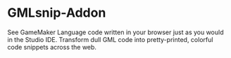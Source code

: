 # GMLsnip-Addon
See GameMaker Language code written in your browser just as you would in the Studio IDE. Transform dull GML code into pretty-printed, colorful code snippets across the web.
